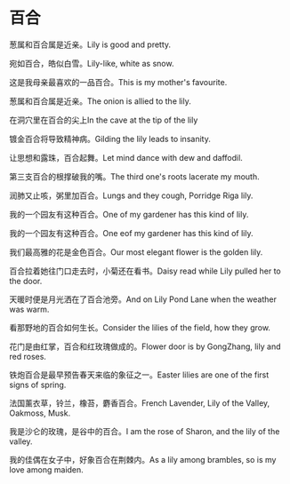 # 百合

<p><span class="chinese">葱属和百合属是近亲。</span><span class="english">Lily is good and pretty.</span></p>

<p><span class="chinese">宛如百合，皓似白雪。</span><span class="english">Lily-like, white as snow.</span></p>

<p><span class="chinese">这是我母亲最喜欢的一品百合。</span><span class="english">This is my mother's favourite.</span></p>

<p><span class="chinese">葱属和百合属是近亲。</span><span class="english">The onion is allied to the lily.</span></p>

<p><span class="chinese">在洞穴里在百合的尖上</span><span class="english">In the cave at the tip of the lily</span></p>

<p><span class="chinese">镀金百合将导致精神病。</span><span class="english">Gilding the lily leads to insanity.</span></p>

<p><span class="chinese">让思想和露珠，百合起舞。</span><span class="english">Let mind dance with dew and daffodil.</span></p>

<p><span class="chinese">第三支百合的根撑破我的嘴。</span><span class="english">The third one's roots lacerate my mouth.</span></p>

<p><span class="chinese">润肺又止咳，粥里加百合。</span><span class="english">Lungs and they cough, Porridge Riga lily.</span></p>

<p><span class="chinese">我的一个园友有这种百合。</span><span class="english">One of my gardener has this kind of lily.</span></p>

<p><span class="chinese">我的一个园友有这种百合。</span><span class="english">One eof my gardener has this kind of lily.</span></p>

<p><span class="chinese">我们最高雅的花是金色百合。</span><span class="english">Our most elegant flower is the golden lily.</span></p>

<p><span class="chinese">百合拉着她往门口走去时，小菊还在看书。</span><span class="english">Daisy read while Lily pulled her to the door.</span></p>

<p><span class="chinese">天暖时便是月光洒在了百合池旁。</span><span class="english">And on Lily Pond Lane when the weather was warm.</span></p>

<p><span class="chinese">看那野地的百合如何生长。</span><span class="english">Consider the lilies of the field, how they grow.</span></p>

<p><span class="chinese">花门是由红掌，百合和红玫瑰做成的。</span><span class="english">Flower door is by GongZhang, lily and red roses.</span></p>

<p><span class="chinese">铁炮百合是最早预告春天来临的象征之一。</span><span class="english">Easter lilies are one of the first signs of spring.</span></p>

<p><span class="chinese">法国薰衣草，铃兰，橡苔，麝香百合。</span><span class="english">French Lavender, Lily of the Valley, Oakmoss, Musk.</span></p>

<p><span class="chinese">我是沙仑的玫瑰，是谷中的百合。</span><span class="english">I am the rose of Sharon, and the lily of the valley.</span></p>

<p><span class="chinese">我的佳偶在女子中，好象百合在荆棘内。</span><span class="english">As a lily among brambles, so is my love among maiden.</span></p>

